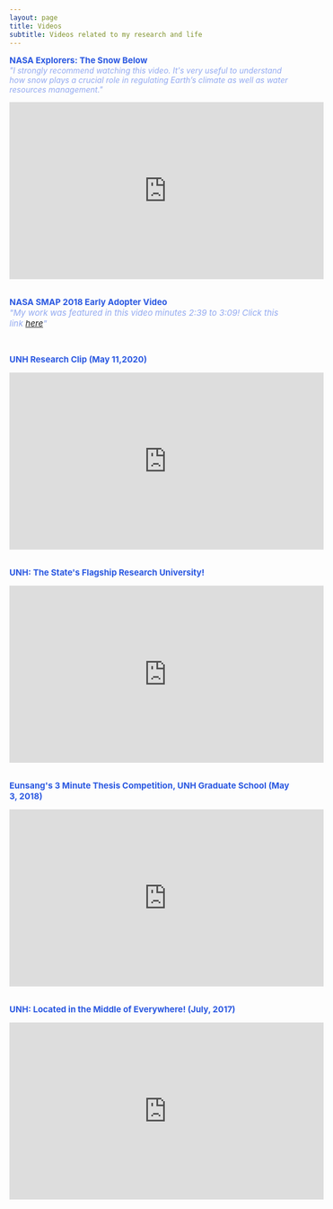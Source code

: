 ```yaml
---
layout: page
title: Videos
subtitle: Videos related to my research and life
---
```

<span style="font-size: 15px !important; color: #2A58E1;"><b> NASA Explorers: The Snow Below </b></span>
<br>
<span style="font-size: 14px !important; color: #92A9F0;"><i> "I strongly recommend watching this video. It's very useful to understand how snow plays a crucial role in regulating Earth’s climate as well as water resources management." </i></span>
<center><iframe width="560" height="315" src="https://www.youtube.com/embed/60D5EWLb20Y" frameborder="0" allow="accelerometer; autoplay; encrypted-media; gyroscope; picture-in-picture" allowfullscreen></iframe></center>

<br>

<span style="font-size: 15px !important; color: #2A58E1;"><b> NASA SMAP 2018 Early Adopter Video </b></span>
<br>
<span style="font-size: 15px !important; color: #92A9F0;"><i> "My work was featured in this video minutes 2:39 to 3:09! Click this link <a href="https://smap.jpl.nasa.gov/resources/96/smap-2018-ea-update-short-version/">here</a>" </i></span>

<br>

<span style="font-size: 15px !important; color: #2A58E1;"><b> UNH Research Clip (May 11,2020)</b></span>
<center><iframe width="560" height="315" src="https://www.youtube.com/embed/mENRGk-R4Rs" frameborder="0" allow="accelerometer; autoplay; encrypted-media; gyroscope; picture-in-picture" allowfullscreen></iframe></center>

<br>

<span style="font-size: 15px !important; color: #2A58E1;"><b>UNH: The State's Flagship Research University!</b></span>

<center><iframe width="560" height="315" src="https://www.youtube.com/embed/BymQXTx-FMc" frameborder="0" allow="accelerometer; autoplay; encrypted-media; gyroscope; picture-in-picture" allowfullscreen></iframe></center>

<br>

<span style="font-size: 15px !important; color: #2A58E1;"><b>Eunsang's 3 Minute Thesis Competition, UNH Graduate School (May 3, 2018) </b></span>

<center><iframe width="560" height="315" src="https://www.youtube.com/embed/tNU-7hCIp4Y" frameborder="0" allow="accelerometer; autoplay; encrypted-media; gyroscope; picture-in-picture" allowfullscreen></iframe></center>

<br>

<span style="font-size: 15px !important; color: #2A58E1;"><b> UNH: Located in the Middle of Everywhere! (July, 2017)</b></span>

<center><iframe width="560" height="315" src="https://www.youtube.com/embed/ooz7LdiUQkc" frameborder="0" allow="accelerometer; autoplay; encrypted-media; gyroscope; picture-in-picture" allowfullscreen></iframe></center>

<br>
